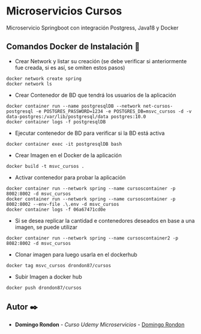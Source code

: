 # Microservicios Cursos

Microservicio Springboot con integración Postgress, Java18 y Docker

## Comandos Docker de Instalación 🔧

- Crear Network y listar su creación (se debe verificar si anteriormente fue creada, si es así, se omiten estos pasos)
```
docker network create spring
docker network ls
```
- Crear Contenedor de BD que tendrá los usuarios de la aplicación
```
docker container run --name postgresqlDB --network net-cursos-postgresql -e POSTGRES_PASSWORD=1234 -e POSTGRES_DB=msvc_cursos -d -v data-postgres:/var/lib/postgresql/data postgres:10.0
docker container logs -f postgresqlDB
```
- Ejecutar contenedor de BD para verificar si la BD está activa
```
docker container exec -it postgresqlDB bash
```

- Crear Imagen en el Docker de la aplicación
```
docker build -t msvc_cursos .
```

- Activar contenedor para probar la aplicación
```
docker container run --network spring --name cursoscontainer -p 8002:8002 -d msvc_cursos
docker container run --network spring --name cursoscontainer -p 8002:8002 --env-file .\.env -d msvc_cursos
docker container logs -f 06a67471cd0e
```

- Si se desea replicar la cantidad e contenedores deseados en base a una imagen, se puede utilizar
```
docker container run --network spring --name cursoscontainer2 -p 8082:8002 -d msvc_cursos
```

- Clonar imagen para luego usarla en el dockerhub
```
docker tag msvc_cursos drondon87/cursos
```

- Subir Imagen a docker hub
```
docker push drondon87/cursos
```

## Autor ✒️

* **Domingo Rondon** - *Curso Udemy Microservicios* - [Domingo Rondon](https://github.com/drondon87)